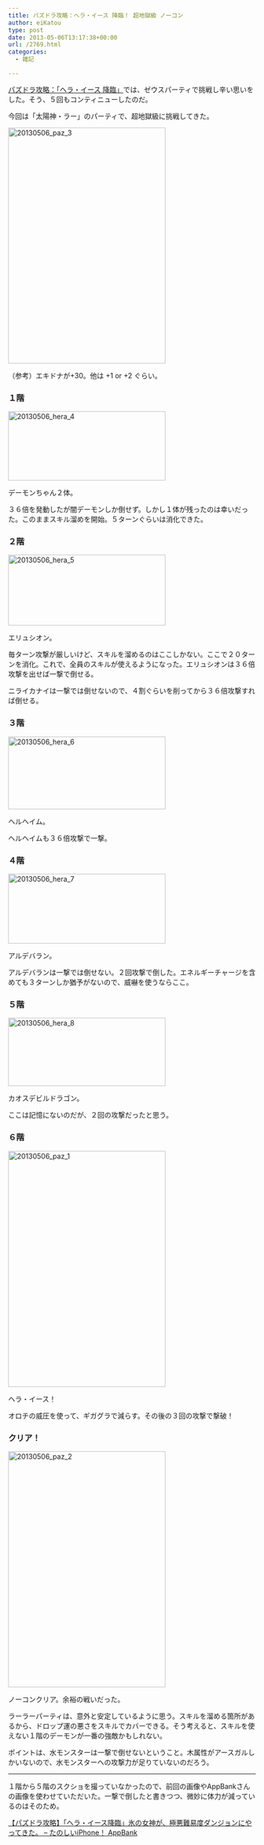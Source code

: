 ```yaml
---
title: パズドラ攻略：ヘラ・イース 降臨！ 超地獄級 ノーコン
author: eiKatou
type: post
date: 2013-05-06T13:17:38+00:00
url: /2769.html
categories:
  - 雑記

---
```

[パズドラ攻略：「ヘラ・イース 降臨」][1]では、ゼウスパーティで挑戦し辛い思いをした。そう、５回もコンティニューしたのだ。

今回は「太陽神・ラー」のパーティで、超地獄級に挑戦してきた。
  
[<img src="http://eikatou.net/blog/wp-content/uploads/2013/05/20130506_paz_3.jpg" alt="20130506_paz_3" width="320" height="480" class="alignnone size-full wp-image-2775" srcset="/uploads/2013/05/20130506_paz_3.jpg 320w, /uploads/2013/05/20130506_paz_3-200x300.jpg 200w" sizes="(max-width: 320px) 100vw, 320px" />][2]
  
（参考）エキドナが+30。他は +1 or +2 ぐらい。 

<!--more-->

### １階

[<img src="http://eikatou.net/blog/wp-content/uploads/2013/05/20130506_hera_4.jpg" alt="20130506_hera_4" width="320" height="141" class="alignnone size-full wp-image-2776" srcset="/uploads/2013/05/20130506_hera_4.jpg 320w, /uploads/2013/05/20130506_hera_4-300x132.jpg 300w" sizes="(max-width: 320px) 100vw, 320px" />][3]
  
デーモンちゃん２体。

３６倍を発動したが闇デーモンしか倒せず。しかし１体が残ったのは幸いだった。このままスキル溜めを開始。５ターンぐらいは消化できた。

### ２階

[<img src="http://eikatou.net/blog/wp-content/uploads/2013/05/20130506_hera_5.jpg" alt="20130506_hera_5" width="320" height="144" class="alignnone size-full wp-image-2777" srcset="/uploads/2013/05/20130506_hera_5.jpg 320w, /uploads/2013/05/20130506_hera_5-300x135.jpg 300w" sizes="(max-width: 320px) 100vw, 320px" />][4]
  
エリュシオン。

毎ターン攻撃が厳しいけど、スキルを溜めるのはここしかない。ここで２０ターンを消化。これで、全員のスキルが使えるようになった。エリュシオンは３６倍攻撃を出せば一撃で倒せる。

ニライカナイは一撃では倒せないので、４割ぐらいを削ってから３６倍攻撃すれば倒せる。

### ３階

[<img src="http://eikatou.net/blog/wp-content/uploads/2013/05/20130506_hera_6.jpg" alt="20130506_hera_6" width="320" height="148" class="alignnone size-full wp-image-2778" srcset="/uploads/2013/05/20130506_hera_6.jpg 320w, /uploads/2013/05/20130506_hera_6-300x138.jpg 300w" sizes="(max-width: 320px) 100vw, 320px" />][5]
  
ヘルヘイム。

ヘルヘイムも３６倍攻撃で一撃。

### ４階

[<img src="http://eikatou.net/blog/wp-content/uploads/2013/05/20130506_hera_7.jpg" alt="20130506_hera_7" width="320" height="142" class="alignnone size-full wp-image-2779" srcset="/uploads/2013/05/20130506_hera_7.jpg 320w, /uploads/2013/05/20130506_hera_7-300x133.jpg 300w" sizes="(max-width: 320px) 100vw, 320px" />][6]
  
アルデバラン。

アルデバランは一撃では倒せない。２回攻撃で倒した。エネルギーチャージを含めても３ターンしか猶予がないので、威嚇を使うならここ。

### ５階

[<img src="http://eikatou.net/blog/wp-content/uploads/2013/05/20130506_hera_8.jpg" alt="20130506_hera_8" width="320" height="139" class="alignnone size-full wp-image-2780" srcset="/uploads/2013/05/20130506_hera_8.jpg 320w, /uploads/2013/05/20130506_hera_8-300x130.jpg 300w" sizes="(max-width: 320px) 100vw, 320px" />][7]
  
カオスデビルドラゴン。

ここは記憶にないのだが、２回の攻撃だったと思う。

### ６階

[<img src="http://eikatou.net/blog/wp-content/uploads/2013/05/20130506_paz_1.jpg" alt="20130506_paz_1" width="320" height="480" class="alignnone size-full wp-image-2773" srcset="/uploads/2013/05/20130506_paz_1.jpg 320w, /uploads/2013/05/20130506_paz_1-200x300.jpg 200w" sizes="(max-width: 320px) 100vw, 320px" />][8]
  
ヘラ・イース！

オロチの威圧を使って、ギガグラで減らす。その後の３回の攻撃で撃破！

### クリア！

[<img src="http://eikatou.net/blog/wp-content/uploads/2013/05/20130506_paz_2.jpg" alt="20130506_paz_2" width="320" height="480" class="alignnone size-full wp-image-2774" srcset="/uploads/2013/05/20130506_paz_2.jpg 320w, /uploads/2013/05/20130506_paz_2-200x300.jpg 200w" sizes="(max-width: 320px) 100vw, 320px" />][9]
  
ノーコンクリア。余裕の戦いだった。

ラーラーパーティは、意外と安定しているように思う。スキルを溜める箇所があるから、ドロップ運の悪さをスキルでカバーできる。そう考えると、スキルを使えない１階のデーモンが一番の強敵かもしれない。

ポイントは、水モンスターは一撃で倒せないということ。木属性がアースガルしかいないので、水モンスターへの攻撃力が足りていないのだろう。

* * *

１階から５階のスクショを撮っていなかったので、前回の画像やAppBankさんの画像を使わせていただいた。一撃で倒したと書きつつ、微妙に体力が減っているのはそのため。
  
[【パズドラ攻略】「ヘラ・イース降臨」氷の女神が、極悪難易度ダンジョンにやってきた。 &#8211; たのしいiPhone！ AppBank][10]

 [1]: http://eikatou.net/blog/2013/03/paz_heraisu/
 [2]: http://eikatou.net/blog/wp-content/uploads/2013/05/20130506_paz_3.jpg
 [3]: http://eikatou.net/blog/wp-content/uploads/2013/05/20130506_hera_4.jpg
 [4]: http://eikatou.net/blog/wp-content/uploads/2013/05/20130506_hera_5.jpg
 [5]: http://eikatou.net/blog/wp-content/uploads/2013/05/20130506_hera_6.jpg
 [6]: http://eikatou.net/blog/wp-content/uploads/2013/05/20130506_hera_7.jpg
 [7]: http://eikatou.net/blog/wp-content/uploads/2013/05/20130506_hera_8.jpg
 [8]: http://eikatou.net/blog/wp-content/uploads/2013/05/20130506_paz_1.jpg
 [9]: http://eikatou.net/blog/wp-content/uploads/2013/05/20130506_paz_2.jpg
 [10]: http://www.appbank.net/2013/03/10/iphone-application/560939.php
